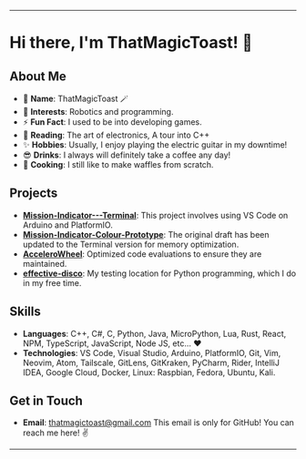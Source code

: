 
---

# Hi there, I'm ThatMagicToast! 👋

## About Me

- 🌟 **Name**: ThatMagicToast 🪄
- 👀 **Interests**: Robotics and programming.
- ⚡ **Fun Fact**: I used to be into developing games.
- 📕 **Reading**: The art of electronics, A tour into C++
- ✨ **Hobbies**: Usually, I enjoy playing the electric guitar in my downtime!
- 😎 **Drinks**: I always will definitely take a coffee any day!
- 🧇 **Cooking**: I still like to make waffles from scratch.

## Projects

- [**Mission-Indicator---Terminal**](https://github.com/ThatMagicToast/Mission-Indicator---Terminal): This project involves using VS Code on Arduino and PlatformIO.
- [**Mission-Indicator-Colour-Prototype**](https://github.com/ThatMagicToast/Mission-Indicator-Colour-Prototype): The original draft has been updated to the Terminal version for memory optimization.
- [**AcceleroWheel**](https://github.com/ThatMagicToast/AcceleroWheel): Optimized code evaluations to ensure they are maintained.
- [**effective-disco**](https://github.com/ThatMagicToast/effective-disco): My testing location for Python programming, which I do in my free time.

## Skills

- **Languages**: C++, C#, C, Python, Java, MicroPython, Lua, Rust, React, NPM, TypeScript, JavaScript, Node JS, etc... ❤️
- **Technologies**: VS Code, Visual Studio, Arduino, PlatformIO, Git, Vim, Neovim, Atom, Tailscale, GitLens, GitKraken, PyCharm, Rider, IntelliJ IDEA, Google Cloud, Docker, Linux: Raspbian, Fedora, Ubuntu, Kali.

## Get in Touch

- **Email**: [thatmagictoast@gmail.com](mailto:thatmagictoast@gmail.com)
  This email is only for GitHub! You can reach me here! ✌️

<!---
ThatMagicToast/ThatMagicToast is a ✨ special ✨ repository because its `README.md` (this file) appears on your GitHub profile.
You can click the Preview link to take a look at your changes.
--->

---
